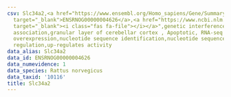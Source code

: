 ```yaml
---
csv: Slc34a2,<a href="https://www.ensembl.org/Homo_sapiens/Gene/Summary?db=core;g=ENSRNOG00000004626"
  target="_blank">ENSRNOG00000004626</a>,<a href="https://www.ncbi.nlm.nih.gov/pubmed/30467350"
  target="_blank"><i class="fas fa-file"></i></a>",genetic interference,functional
  association,granular layer of cerebellar cortex , Apoptotic, RNA-seq assay, hsf-1
  overexpression,nucleotide sequence identification,nucleotide sequence identification,transcriptional
  regulation,up-regulates activity
data_alias: Slc34a2
data_id: ENSRNOG00000004626
data_numevidence: 1
data_species: Rattus norvegicus
data_taxid: '10116'
title: Slc34a2
---
```

